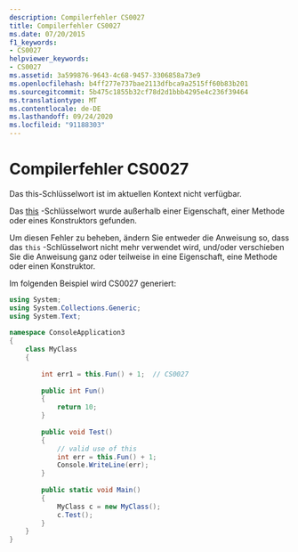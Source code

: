 ```yaml
---
description: Compilerfehler CS0027
title: Compilerfehler CS0027
ms.date: 07/20/2015
f1_keywords:
- CS0027
helpviewer_keywords:
- CS0027
ms.assetid: 3a599876-9643-4c68-9457-3306858a73e9
ms.openlocfilehash: b4ff277e737bae2113dfbca9a2515ff60b83b201
ms.sourcegitcommit: 5b475c1855b32cf78d2d1bbb4295e4c236f39464
ms.translationtype: MT
ms.contentlocale: de-DE
ms.lasthandoff: 09/24/2020
ms.locfileid: "91188303"
---
```

# <a name="compiler-error-cs0027"></a>Compilerfehler CS0027

Das this-Schlüsselwort ist im aktuellen Kontext nicht verfügbar.  
  
 Das [this](../language-reference/keywords/this.md) -Schlüsselwort wurde außerhalb einer Eigenschaft, einer Methode oder eines Konstruktors gefunden.  
  
 Um diesen Fehler zu beheben, ändern Sie entweder die Anweisung so, dass das `this` -Schlüsselwort nicht mehr verwendet wird, und/oder verschieben Sie die Anweisung ganz oder teilweise in eine Eigenschaft, eine Methode oder einen Konstruktor.  
  
 Im folgenden Beispiel wird CS0027 generiert:  
  
```csharp  
using System;  
using System.Collections.Generic;  
using System.Text;  
  
namespace ConsoleApplication3  
{  
    class MyClass  
    {  
  
        int err1 = this.Fun() + 1;  // CS0027
  
        public int Fun()  
        {  
            return 10;  
        }  
  
        public void Test()  
        {  
            // valid use of this  
            int err = this.Fun() + 1;  
            Console.WriteLine(err);  
        }  
  
        public static void Main()  
        {  
            MyClass c = new MyClass();  
            c.Test();  
        }  
    }  
}  
```
